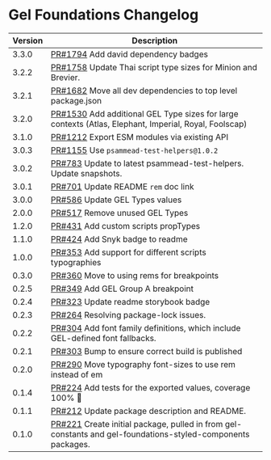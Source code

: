 # Gel Foundations Changelog

<!-- prettier-ignore -->
| Version | Description |
|---------|-------------|
| 3.3.0 | [PR#1794](https://github.com/bbc/psammead/pull/1794) Add david dependency badges |
| 3.2.2 | [PR#1758](https://github.com/bbc/psammead/pull/1758) Update Thai script type sizes for Minion and Brevier. |
| 3.2.1 | [PR#1682](https://github.com/bbc/psammead/pull/1682) Move all dev dependencies to top level package.json |
| 3.2.0 | [PR#1530](https://github.com/bbc/psammead/pull/1530) Add additional GEL Type sizes for large contexts (Atlas, Elephant, Imperial, Royal, Foolscap) |
| 3.1.0 | [PR#1212](https://github.com/bbc/psammead/pull/1212) Export ESM modules via existing API |
| 3.0.3 | [PR#1155](https://github.com/bbc/psammead/pull/1155) Use `psammead-test-helpers@1.0.2` |
| 3.0.2 | [PR#783](https://github.com/bbc/psammead/pull/783) Update to latest psammead-test-helpers. Update snapshots. |
| 3.0.1 | [PR#701](https://github.com/bbc/psammead/pull/701) Update README `rem` doc link |
| 3.0.0 | [PR#586](https://github.com/bbc/psammead/pull/586) Update GEL Types values |
| 2.0.0 | [PR#517](https://github.com/bbc/psammead/pull/517) Remove unused GEL Types |
| 1.2.0 | [PR#431](https://github.com/bbc/psammead/pull/431) Add custom scripts propTypes |
| 1.1.0 | [PR#424](https://github.com/bbc/psammead/pull/424) Add Snyk badge to readme |
| 1.0.0 | [PR#353](https://github.com/BBC/psammead/pull/353) Add support for different scripts typographies |
| 0.3.0 | [PR#360](https://github.com/BBC/psammead/pull/360) Move to using rems for breakpoints |
| 0.2.5 | [PR#349](https://github.com/BBC/psammead/pull/349) Add GEL Group A breakpoint |
| 0.2.4 | [PR#323](https://github.com/BBC/psammead/pull/323) Update readme storybook badge |
| 0.2.3 | [PR#264](https://github.com/BBC/psammead/pull/319) Resolving package-lock issues. |
| 0.2.2 | [PR#304](https://github.com/BBC-News/psammead/pull/304) Add font family definitions, which include GEL-defined font fallbacks. |
| 0.2.1 | [PR#303](https://github.com/BBC-News/psammead/pull/303) Bump to ensure correct build is published |
| 0.2.0 | [PR#290](https://github.com/BBC-News/psammead/pull/290) Move typography font-sizes to use rem instead of em |
| 0.1.4 | [PR#224](https://github.com/BBC-News/psammead/pull/224) Add tests for the exported values, coverage 100% :tada: |
| 0.1.1 | [PR#212](https://github.com/BBC-News/psammead/pull/212) Update package description and README. |
| 0.1.0 | [PR#221](https://github.com/BBC-News/psammead/pull/221) Create initial package, pulled in from gel-constants and gel-foundations-styled-components packages. |
